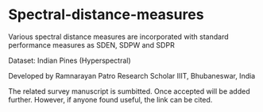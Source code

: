 # Spectral-distance-measures
Various spectral distance measures are incorporated with standard performance measures as SDEN, SDPW and SDPR

Dataset: Indian Pines (Hyperspectral)

Developed by 
Ramnarayan Patro
Research Scholar
IIIT, Bhubaneswar, India

The related survey manuscript is sumbitted. Once accepted will be added further. However, if anyone found useful, the link can be cited.
